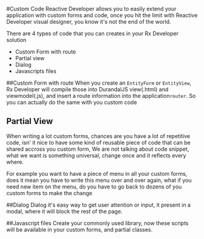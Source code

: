 ﻿#Custom Code
Reactive Developer allows you to easily extend your application with custom forms and code, once you hit the limit with Reactive Developer visual designer, you know it's not the end of the world.

There are 4 types of code that you can creates in your Rx Developer solution

* Custom Form with route
* Partial view
* Dialog
* Javascripts files


##Custom Form with route
When you create an `EntityForm` or `EntityView`, Rx Developer will compile those into DurandalJS view(.html) and viewmodel(.js), and insert a route information into the application`router`. So you can actually do the same with you custom code

## Partial View
When writing a lot custom forms, chances are you have a lot of repetitive code, isn' it nice to have some kind of reusable piece of code that can be shared accross you custom form, We are not talking about code snippet, what we want is something universal, change once and it reflects every where.

For example you want to have a piece of menu in all your custom forms, does it mean you have to write this menu over and over again, what if you need new item on the menu, do you have to go back to dozens of you custom forms to make the change

##Dialog
Dialog it's easy way to get user attention or input, it present in a modal, where it will block the rest of the page.

##Javascript files
Create your commonly used library, now these scripts will be available in your custom forms, and partial classes.